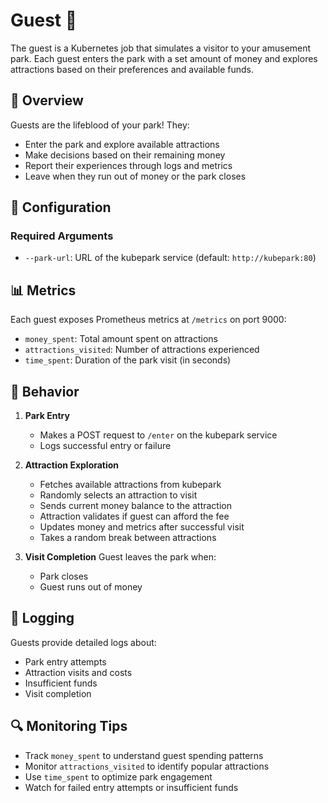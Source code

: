 # Guest 👥

The guest is a Kubernetes job that simulates a visitor to your amusement park. Each guest enters the park with a set amount of money and explores attractions based on their preferences and available funds.

## 🎯 Overview

Guests are the lifeblood of your park! They:

- Enter the park and explore available attractions
- Make decisions based on their remaining money
- Report their experiences through logs and metrics
- Leave when they run out of money or the park closes

## 🔧 Configuration

### Required Arguments

- `--park-url`: URL of the kubepark service (default: `http://kubepark:80`)

## 📊 Metrics

Each guest exposes Prometheus metrics at `/metrics` on port 9000:

- `money_spent`: Total amount spent on attractions
- `attractions_visited`: Number of attractions experienced
- `time_spent`: Duration of the park visit (in seconds)

## 🔄 Behavior

1. **Park Entry**

   - Makes a POST request to `/enter` on the kubepark service
   - Logs successful entry or failure

2. **Attraction Exploration**

   - Fetches available attractions from kubepark
   - Randomly selects an attraction to visit
   - Sends current money balance to the attraction
   - Attraction validates if guest can afford the fee
   - Updates money and metrics after successful visit
   - Takes a random break between attractions

3. **Visit Completion**
   Guest leaves the park when:
   - Park closes
   - Guest runs out of money

## 📝 Logging

Guests provide detailed logs about:

- Park entry attempts
- Attraction visits and costs
- Insufficient funds
- Visit completion

## 🔍 Monitoring Tips

- Track `money_spent` to understand guest spending patterns
- Monitor `attractions_visited` to identify popular attractions
- Use `time_spent` to optimize park engagement
- Watch for failed entry attempts or insufficient funds
